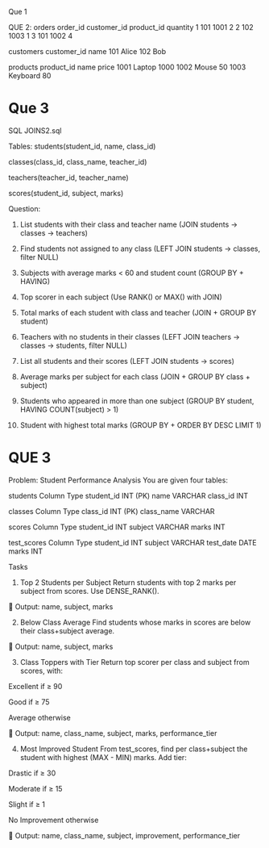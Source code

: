Que 1


QUE 2:
orders
order_id	customer_id	product_id	quantity
1	101	1001	2
2	102	1003	1
3	101	1002	4

customers
customer_id	name
101	Alice
102	Bob

products
product_id	name	price
1001	Laptop	1000
1002	Mouse	50
1003	Keyboard	80





# Que 3 ###################
SQL JOINS2.sql

Tables:
students(student_id, name, class_id)

classes(class_id, class_name, teacher_id)

teachers(teacher_id, teacher_name)

scores(student_id, subject, marks)


Question:
1. List students with their class and teacher name
(JOIN students → classes → teachers)

2. Find students not assigned to any class
(LEFT JOIN students → classes, filter NULL)

3. Subjects with average marks < 60 and student count
(GROUP BY + HAVING)

4. Top scorer in each subject
(Use RANK() or MAX() with JOIN)

5. Total marks of each student with class and teacher
(JOIN + GROUP BY student)

6. Teachers with no students in their classes
(LEFT JOIN teachers → classes → students, filter NULL)

7. List all students and their scores
(LEFT JOIN students → scores)

8. Average marks per subject for each class
(JOIN + GROUP BY class + subject)

9. Students who appeared in more than one subject
(GROUP BY student, HAVING COUNT(subject) > 1)

10. Student with highest total marks
(GROUP BY + ORDER BY DESC LIMIT 1)


# QUE 3 ###################

Problem: Student Performance Analysis
You are given four tables:

students
Column	Type
student_id	INT (PK)
name	VARCHAR
class_id	INT

classes
Column	Type
class_id	INT (PK)
class_name	VARCHAR

scores
Column	Type
student_id	INT
subject	VARCHAR
marks	INT

test_scores
Column	Type
student_id	INT
subject	VARCHAR
test_date	DATE
marks	INT

Tasks
1. Top 2 Students per Subject
Return students with top 2 marks per subject from scores. Use DENSE_RANK().

📌 Output: name, subject, marks

2. Below Class Average
Find students whose marks in scores are below their class+subject average.

📌 Output: name, subject, marks

3. Class Toppers with Tier
Return top scorer per class and subject from scores, with:

Excellent if ≥ 90

Good if ≥ 75

Average otherwise

📌 Output: name, class_name, subject, marks, performance_tier

4. Most Improved Student
From test_scores, find per class+subject the student with highest (MAX - MIN) marks. Add tier:

Drastic if ≥ 30

Moderate if ≥ 15

Slight if ≥ 1

No Improvement otherwise

📌 Output: name, class_name, subject, improvement, performance_tier

